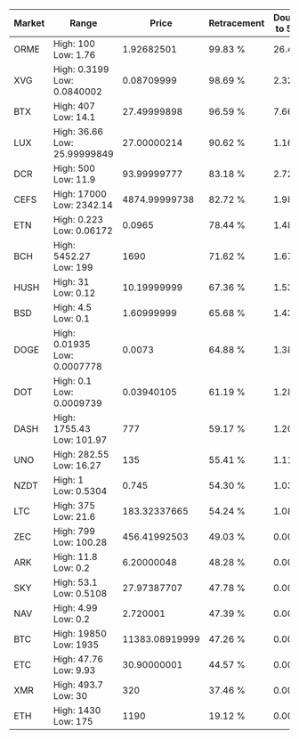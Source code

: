 | Market | Range | Price| Retracement | Doubles to 50% |
| --- | --- | --- | --- | --- |
| ORME | High: 100<br />Low: 1.76 | 1.92682501 | 99.83 % | 26.41 |
| XVG | High: 0.3199<br />Low: 0.0840002 | 0.08709999 | 98.69 % | 2.32 |
| BTX | High: 407<br />Low: 14.1 | 27.49999898 | 96.59 % | 7.66 |
| LUX | High: 36.66<br />Low: 25.99999849 | 27.00000214 | 90.62 % | 1.16 |
| DCR | High: 500<br />Low: 11.9 | 93.99999777 | 83.18 % | 2.72 |
| CEFS | High: 17000<br />Low: 2342.14 | 4874.99999738 | 82.72 % | 1.98 |
| ETN | High: 0.223<br />Low: 0.06172 | 0.0965 | 78.44 % | 1.48 |
| BCH | High: 5452.27<br />Low: 199 | 1690 | 71.62 % | 1.67 |
| HUSH | High: 31<br />Low: 0.12 | 10.19999999 | 67.36 % | 1.53 |
| BSD | High: 4.5<br />Low: 0.1 | 1.60999999 | 65.68 % | 1.43 |
| DOGE | High: 0.01935<br />Low: 0.0007778 | 0.0073 | 64.88 % | 1.38 |
| DOT | High: 0.1<br />Low: 0.0009739 | 0.03940105 | 61.19 % | 1.28 |
| DASH | High: 1755.43<br />Low: 101.97 | 777 | 59.17 % | 1.20 |
| UNO | High: 282.55<br />Low: 16.27 | 135 | 55.41 % | 1.11 |
| NZDT | High: 1<br />Low: 0.5304 | 0.745 | 54.30 % | 1.03 |
| LTC | High: 375<br />Low: 21.6 | 183.32337665 | 54.24 % | 1.08 |
| ZEC | High: 799<br />Low: 100.28 | 456.41992503 | 49.03 % | 0.00 |
| ARK | High: 11.8<br />Low: 0.2 | 6.20000048 | 48.28 % | 0.00 |
| SKY | High: 53.1<br />Low: 0.5108 | 27.97387707 | 47.78 % | 0.00 |
| NAV | High: 4.99<br />Low: 0.2 | 2.720001 | 47.39 % | 0.00 |
| BTC | High: 19850<br />Low: 1935 | 11383.08919999 | 47.26 % | 0.00 |
| ETC | High: 47.76<br />Low: 9.93 | 30.90000001 | 44.57 % | 0.00 |
| XMR | High: 493.7<br />Low: 30 | 320 | 37.46 % | 0.00 |
| ETH | High: 1430<br />Low: 175 | 1190 | 19.12 % | 0.00 |
